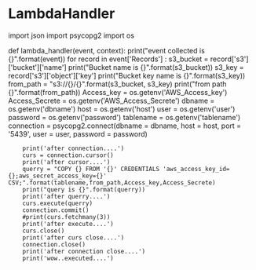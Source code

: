 # LambdaHandler
import json
import psycopg2
import os

def lambda_handler(event, context):
    print("event collected is {}".format(event))
    for record in event['Records'] :
        s3_bucket = record['s3']['bucket']['name']
        print("Bucket name is {}".format(s3_bucket))
        s3_key = record['s3']['object']['key']
        print("Bucket key name is {}".format(s3_key))
        from_path = "s3://{}/{}".format(s3_bucket, s3_key)
        print("from path {}".format(from_path))
        Access_key = os.getenv('AWS_Access_key')
        Access_Secrete = os.getenv('AWS_Access_Secrete')
        dbname = os.getenv('dbname')
        host = os.getenv('host')
        user = os.getenv('user')
        password = os.getenv('password')
        tablename = os.getenv('tablename')
        connection = psycopg2.connect(dbname = dbname,
                                       host = host,
                                       port = '5439',
                                       user = user,
                                       password = password)
                                       
        print('after connection....')
        curs = connection.cursor()
        print('after cursor....')
        querry = "COPY {} FROM '{}' CREDENTIALS 'aws_access_key_id={};aws_secret_access_key={}' CSV;".format(tablename,from_path,Access_key,Access_Secrete)
        print("query is {}".format(querry))
        print('after querry....')
        curs.execute(querry)
        connection.commit()
        #print(curs.fetchmany(3))
        print('after execute....')
        curs.close()
        print('after curs close....')
        connection.close()
        print('after connection close....')
        print('wow..executed....')
